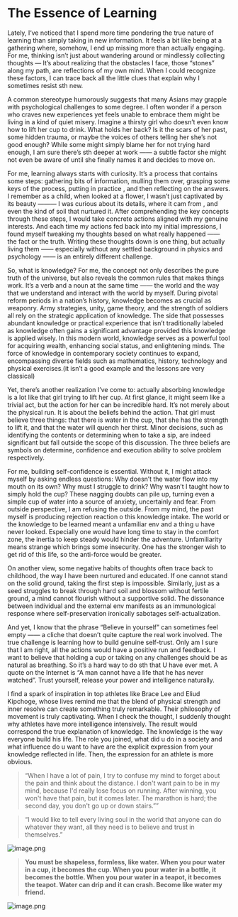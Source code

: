# The Essence of Learning

Lately, I‘ve noticed that I spend more time pondering the true nature of learning than simply taking in new information. It feels a bit like being at a gathering where, somehow, I end up missing more than actually engaging. For me, thinking isn’t just about wandering around or mindlessly collecting thoughts — It’s about realizing that the obstacles I face, those “stones” along my path, are reflections of my own mind. When I could recognize these factors, I can trace back all the little clues that explain why I sometimes resist sth new.

A common stereotype humorously suggests that many Asians may grapple with psychological challenges to some degree. I often wonder if a person who craves new experiences yet feels unable to embrace them might be living in a kind of quiet misery. Imagine a thirsty girl  who doesn’t even know how to lift her cup to drink. What holds her back? Is it the scars of her past, some hidden trauma, or maybe the voices of others telling her she’s not good enough? While some might simply blame her for not trying hard enough, I am sure there’s sth deeper at work —— a subtle factor she might not even be aware of until she finally names it and decides to move on.

For me, learning always starts with curiosity. It’s a process that contains some steps: gathering bits of information, mulling them over, grasping some keys of the process, putting in practice , and then reflecting on the answers. I remember as a child, when looked at a flower, I wasn’t just captivated by its beauty ——— I was curious about its details, where it cam from , and even the kind of soil that nurtured it. After comprehending the key concepts through these steps, I would take concrete actions aligned with my genuine interests. And each time my actions fed back into my initial impressions, I found myself tweaking my thoughts based on what really happened —— the fact or the truth. Writing these thoughts down is one thing, but actually living them —— especially without any settled background in physics and psychology —— is an entirely different challenge.

So, what is knowledge? For me, the concept not only describes the pure truth of the universe, but also reveals the common rules that makes things work. It’s a verb and a noun at the same time —— the world and the way that we understand and interact with the world by myself. During pivotal reform periods in a nation’s history, knowledge becomes as crucial as weaponry. Army strategies, unity, game theory, and the strength of soldiers all rely on the strategic application of knowledge. The side that possesses abundant knowledge or practical experience that isn’t traditionally labeled as knowledge often gains a significant advantage provided this knowledge is applied wisely. In this modern world, knowledge serves as a powerful tool for acquiring wealth, enhancing social status, and enlightening minds. The force of knowledge in contemporary society continues to expand, encompassing diverse fields such as mathematics, history, technology and physical exercises.(it isn’t a good example and the lessons are very classical)

Yet, there’s another realization I’ve come to: actually absorbing knowledge is a lot like that girl trying to lift her cup. At first glance, it might seem like a trivial act, but the action for her can be incredible hard. It’s not merely about the physical run. It is about the beliefs behind the action. That girl must believe three things: that there is water in the cup, that she has the strength to lift it, and that the water will quench her thirst.  Minor decisions, such as identifying the contents or determining when to take a sip, are indeed significant but fall outside the scope of this discussion. The three beliefs are symbols on determine, confidence and execution ability to solve problem respectively.

For me, building self-confidence is essential. Without it, I might attack myself by asking endless questions: Why doesn’t the water flow into my mouth on its own? Why must I struggle to drink? Why wasn’t I taught how to simply hold the cup? These nagging doubts can pile up, turning even a simple cup of water into a source of anxiety, uncertainly and fear. From outside perspective, I am refusing the outside. From my mind, the past myself is producing rejection reaction o this knowledge intake. The world or the knowledge to be learned meant a unfamiliar env and a thing u have never looked. Especially one would have long time to stay in the comfort zone, the inertia to keep steady would hinder the adventure. Unfamiliarity means strange which brings some insecurity. One has the stronger wish to get rid of this life, so the anti-force would be greater.

On another view, some negative habits of thoughts often trace back to childhood, the way I have been nurtured and educated. If one cannot stand on the solid ground, taking the first step is impossible. Similarly, just as a seed struggles to break through hard soil and blossom without fertile ground, a mind cannot flourish without a supportive solid. The dissonance between individual and the external env manifests as an immunological response where self-preservation ironically sabotages self-actualization.

And yet, I know that the phrase “Believe in yourself” can sometimes feel empty —— a cliche that doesn’t quite capture   the real work involved. The true challenge is learning how to build genuine self-trust. Only am I sure that I am right, all the actions would have a positive run and feedback. I want to believe that holding a cup or taking on any challenges should be as natural as breathing. So it’s a hard way to do sth that U have ever met. A quote on the Internet is “A man cannot have a life that he has never watched”. Trust yourself, release your power and intelligence naturally.

I find a spark of inspiration in top athletes like Brace Lee and Eliud Kipchoge, whose lives remind me that the blend of physical strength and inner resolve can create something truly remarkable. Their philosophy of movement is truly captivating. When I check the thought, I suddenly thought  why athletes have more intelligence intensively. The result would correspond the true explanation of knowledge. The knowledge is the way everyone build his life. The role you joined, what did u do in a society and what influence do u want to have are the explicit expression from your knowledge reflected in life. Then, the expression for an athlete is more obvious.

> “When I have a lot of pain, I try to confuse my mind to forget about the pain and think about the distance. I don't want pain to be in my mind, because I'd really lose focus on running. After winning, you won't have that pain, but it comes later. The marathon is hard; the second day, you don't go up or down stairs.””
> 

> “I would like to tell every living soul in the world that anyone can do whatever they want, all they need is to believe and trust in themselves.”
> 

![image.png](https://cdn.statically.io/gh/stoneBuild29/MyPictures@main/upload/image.png)

> **You must be shapeless, formless, like water. When you pour water in a cup, it becomes the cup. When you pour water in a bottle, it becomes the bottle. When you pour water in a teapot, it becomes the teapot. Water can drip and it can crash. Become like water my friend.**
> 

![image.png](https://cdn.statically.io/gh/stoneBuild29/MyPictures@main/upload/image%201.png)